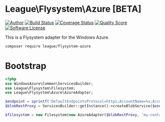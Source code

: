 # League\Flysystem\Azure [BETA]

[![Author](http://img.shields.io/badge/author-@frankdejonge-blue.svg?style=flat-square)](https://twitter.com/frankdejonge)
[![Build Status](https://img.shields.io/travis/thephpleague/flysystem-azure/master.svg?style=flat-square)](https://travis-ci.org/thephpleague/flysystem-azure)
[![Coverage Status](https://img.shields.io/scrutinizer/coverage/g/thephpleague/flysystem-azure.svg?style=flat-square)](https://scrutinizer-ci.com/g/thephpleague/flysystem-azure)
[![Quality Score](https://img.shields.io/scrutinizer/g/thephpleague/flysystem-azure.svg?style=flat-square)](https://scrutinizer-ci.com/g/thephpleague/flysystem-azure)
[![Software License](https://img.shields.io/badge/license-MIT-brightgreen.svg?style=flat-square)](LICENSE)
<!--
[![Packagist Version](https://img.shields.io/packagist/v/league/flysystem-azure.svg?style=flat-square)](https://packagist.org/packages/league/flysystem-azure)
[![Total Downloads](https://img.shields.io/packagist/dt/league/flysystem-azure.svg?style=flat-square)](https://packagist.org/packages/league/flysystem-azure)
-->

This is a Flysystem adapter for the Windows Azure.

```bash
composer require league/flysystem-azure
```

# Bootstrap

``` php
<?php
use WindowsAzure\Common\ServicesBuilder;
use League\Flysystem\Filesystem;
use League\Flysystem\Azure\AzureAdapter;

$endpoint = sprintf('DefaultEndpointsProtocol=https;AccountName=%s;AccountKey=%s', 'account-name', 'api-key');
$blobRestProxy = ServicesBuilder::getInstance()->createBlobService($endpoint);

$filesystem = new Filesystem(new AzureAdapter($blobRestProxy, 'my-container'));
```
